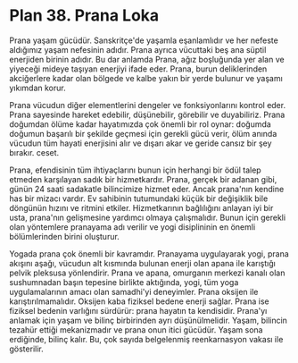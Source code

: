 # Plan 38. Prana Loka

Prana yaşam gücüdür. Sanskritçe'de yaşamla eşanlamlıdır ve her nefeste aldığımız yaşam nefesinin adıdır. Prana ayrıca vücuttaki beş ana süptil enerjiden birinin adıdır. Bu dar anlamda Prana, ağız boşluğunda yer alan ve yiyeceği mideye taşıyan enerjiyi ifade eder. Prana, burun deliklerinden akciğerlere kadar olan bölgede ve kalbe yakın bir yerde bulunur ve yaşamı yıkımdan korur.

Prana vücudun diğer elementlerini dengeler ve fonksiyonlarını kontrol eder. Prana sayesinde hareket edebilir, düşünebilir, görebilir ve duyabiliriz. Prana doğumdan ölüme kadar hayatımızda çok önemli bir rol oynar: doğumda doğumun başarılı bir şekilde geçmesi için gerekli gücü verir, ölüm anında vücudun tüm hayati enerjisini alır ve dışarı akar ve geride cansız bir şey bırakır. ceset.

Prana, efendisinin tüm ihtiyaçlarını bunun için herhangi bir ödül talep etmeden karşılayan sadık bir hizmetkardır. Prana, gerçek bir adanan gibi, günün 24 saati sadakatle bilincimize hizmet eder. Ancak prana'nın kendine has bir mizacı vardır. Ev sahibinin tutumundaki küçük bir değişiklik bile döngünün hızını ve ritmini etkiler. Hizmetkarının bağlılığını anlayan iyi bir usta, prana'nın gelişmesine yardımcı olmaya çalışmalıdır. Bunun için gerekli olan yöntemlere pranayama adı verilir ve yogi disiplininin en önemli bölümlerinden birini oluşturur.

Yogada prana çok önemli bir kavramdır. Pranayama uygulayarak yogi, prana akışını aşağı, vücudun alt kısmında bulunan enerji olan apana ile karıştığı pelvik pleksusa yönlendirir. Prana ve apana, omurganın merkezi kanalı olan sushumnadan başın tepesine birlikte aktığında, yogi, tüm yoga uygulamalarının amacı olan samadhi'yi deneyimler. Prana oksijen ile karıştırılmamalıdır. Oksijen kaba fiziksel bedene enerji sağlar. Prana ise fiziksel bedenin varlığını sürdürür: prana hayatın ta kendisidir. Prana'yı anlamak için yaşam ve bilinç birbirinden ayrı düşünülmelidir. Yaşam, bilincin tezahür ettiği mekanizmadır ve prana onun itici gücüdür. Yaşam sona erdiğinde, bilinç kalır. Bu, çok sayıda belgelenmiş reenkarnasyon vakası ile gösterilir.
